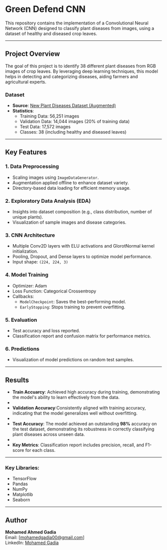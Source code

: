 
# Green Defend CNN

This repository contains the implementation of a Convolutional Neural Network (CNN) designed to classify plant diseases from images, using a dataset of healthy and diseased crop leaves.

---

## Project Overview

The goal of this project is to identify 38 different plant diseases from RGB images of crop leaves. By leveraging deep learning techniques, this model helps in detecting and categorizing diseases, aiding farmers and agricultural experts.

### Dataset
- **Source**: [New Plant Diseases Dataset (Augmented)](https://www.kaggle.com/vipoooool/new-plant-diseases-dataset)
- **Statistics**:
  - Training Data: 56,251 images
  - Validation Data: 14,044 images (20% of training data)
  - Test Data: 17,572 images
  - Classes: 38 (including healthy and diseased leaves)

---

## Key Features

### 1. Data Preprocessing
- Scaling images using `ImageDataGenerator`.
- Augmentation applied offline to enhance dataset variety.
- Directory-based data loading for efficient memory usage.

### 2. Exploratory Data Analysis (EDA)
- Insights into dataset composition (e.g., class distribution, number of unique plants).
- Visualization of sample images and disease categories.

### 3. CNN Architecture
- Multiple Conv2D layers with ELU activations and GlorotNormal kernel initialization.
- Pooling, Dropout, and Dense layers to optimize model performance.
- Input shape: `(224, 224, 3)`

### 4. Model Training
- Optimizer: Adam
- Loss Function: Categorical Crossentropy
- Callbacks:
  - `ModelCheckpoint`: Saves the best-performing model.
  - `EarlyStopping`: Stops training to prevent overfitting.

### 5. Evaluation
- Test accuracy and loss reported.
- Classification report and confusion matrix for performance metrics.

### 6. Predictions
- Visualization of model predictions on random test samples.

---

## Results
- **Train Accuarcy**: Achieved high accuracy during training, demonstrating the model's ability to learn effectively from the data.
- 
- **Validation Accuracy**:Consistently aligned with training accuracy, indicating that the model generalizes well without overfitting.
- 
- **Test Accuracy**: The model achieved an outstanding **98%** accuracy on the test dataset, demonstrating its robustness in correctly classifying plant diseases across unseen data.
- 
- **Key Metrics**: Classification report includes precision, recall, and F1-score for each class.

---

### Key Libraries:
- TensorFlow
- Pandas
- NumPy
- Matplotlib
- Seaborn

---

## Author
**Mohamed Ahmed Gadia**  
Email: [mohamedgadia00@gmail.com]  
LinkedIn: [Mohamed Gadia](www.linkedin.com/in/mohamedgadia)  
